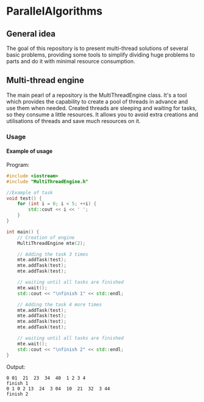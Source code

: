 # ParallelAlgorithms
## General idea
The goal of this repository is to present multi-thread solutions of several basic problems, providing some tools to simplify dividing huge problems to parts and do it with minimal resource consumption. 

## Multi-thread engine
The main pearl of a repository is the MultiThreadEngine class. It's a tool which provides the capability to create a pool of threads in advance and use them when needed. Created threads are sleeping and waiting for tasks, so they consume a little resources. It allows you to avoid extra creations and utilisations of threads and save much resources on it.

### Usage
#### Example of usage

Program:
```cpp
#include <iostream>
#include "MultiThreadEngine.h"

//Example of task
void test() {
    for (int i = 0; i < 5; ++i) {
        std::cout << i << ' ';
    }
}

int main() {
    // Creation of engine
    MultiThreadEngine mte(2);

    // Adding the task 3 times
    mte.addTask(test);
    mte.addTask(test);
    mte.addTask(test);

    // waiting until all tasks are finished
    mte.wait();
    std::cout << "\nfinish 1" << std::endl;

    // Adding the task 4 more times
    mte.addTask(test);
    mte.addTask(test);
    mte.addTask(test);
    mte.addTask(test);

    // waiting until all tasks are finished
    mte.wait();
    std::cout << "\nfinish 2" << std::endl;
}
```
Output:
```
0 01  21  23  34  40  1 2 3 4
finish 1
0 1 0 2 13  24  3 04  10  21  32  3 44
finish 2
```
